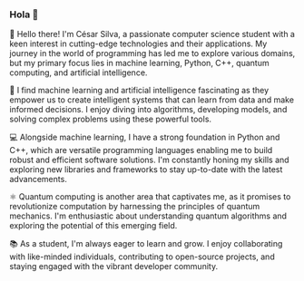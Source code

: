### Hola 👋

👋 Hello there! I'm César Silva, a passionate computer science student with a keen interest in cutting-edge technologies and their applications. My journey in the world of programming has led me to explore various domains, but my primary focus lies in machine learning, Python, C++, quantum computing, and artificial intelligence.

🤖 I find machine learning and artificial intelligence fascinating as they empower us to create intelligent systems that can learn from data and make informed decisions. I enjoy diving into algorithms, developing models, and solving complex problems using these powerful tools.

💻 Alongside machine learning, I have a strong foundation in Python and C++, which are versatile programming languages enabling me to build robust and efficient software solutions. I'm constantly honing my skills and exploring new libraries and frameworks to stay up-to-date with the latest advancements.

⚛️ Quantum computing is another area that captivates me, as it promises to revolutionize computation by harnessing the principles of quantum mechanics. I'm enthusiastic about understanding quantum algorithms and exploring the potential of this emerging field.

📚 As a student, I'm always eager to learn and grow. I enjoy collaborating with like-minded individuals, contributing to open-source projects, and staying engaged with the vibrant developer community.

